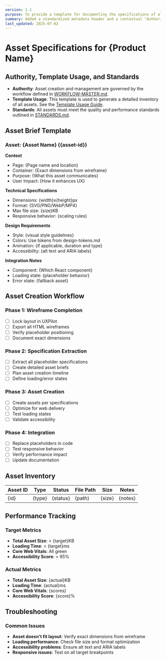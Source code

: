 ```yaml
---
version: 1.1
purpose: To provide a template for documenting the specifications of all assets required for a product, ensuring a smooth design and development process.
summary: Added a standardized metadata header and a contextual "Authority, Template Usage, and Standards" section.
last_updated: 2025-07-02
---
```


# Asset Specifications for {Product Name}

## Authority, Template Usage, and Standards

- **Authority**: Asset creation and management are governed by the workflow defined in [WORKFLOW-MASTER.md](../workflows/WORKFLOW-MASTER.md).
- **Template Usage**: This template is used to generate a detailed inventory of all assets. See the [Template Usage Guide](./README.md).
- **Standards**: All assets must meet the quality and performance standards outlined in [STANDARDS.md](../../STANDARDS.md).

## Asset Brief Template

### Asset: {Asset Name} ({asset-id})

**Context**
- Page: {Page name and location}
- Container: {Exact dimensions from wireframe}
- Purpose: {What this asset communicates}
- User Impact: {How it enhances UX}

**Technical Specifications**
- Dimensions: {width}x{height}px
- Format: {SVG/PNG/WebP/MP4}
- Max file size: {size}KB
- Responsive behavior: {scaling rules}

**Design Requirements**
- Style: {visual style guidelines}
- Colors: Use tokens from design-tokens.md
- Animation: {if applicable, duration and type}
- Accessibility: {alt text and ARIA labels}

**Integration Notes**
- Component: {Which React component}
- Loading state: {placeholder behavior}
- Error state: {fallback asset}

## Asset Creation Workflow

### Phase 1: Wireframe Completion
- [ ] Lock layout in UXPilot
- [ ] Export all HTML wireframes
- [ ] Verify placeholder positioning
- [ ] Document exact dimensions

### Phase 2: Specification Extraction
- [ ] Extract all placeholder specifications
- [ ] Create detailed asset briefs
- [ ] Plan asset creation timeline
- [ ] Define loading/error states

### Phase 3: Asset Creation
- [ ] Create assets per specifications
- [ ] Optimize for web delivery
- [ ] Test loading states
- [ ] Validate accessibility

### Phase 4: Integration
- [ ] Replace placeholders in code
- [ ] Test responsive behavior
- [ ] Verify performance impact
- [ ] Update documentation

## Asset Inventory

| Asset ID | Type | Status | File Path | Size | Notes |
|----------|------|--------|-----------|------|-------|
| {id} | {type} | {status} | {path} | {size} | {notes} |

## Performance Tracking

### Target Metrics
- **Total Asset Size**: < {target}KB
- **Loading Time**: < {target}ms
- **Core Web Vitals**: All green
- **Accessibility Score**: > 95%

### Actual Metrics
- **Total Asset Size**: {actual}KB
- **Loading Time**: {actual}ms
- **Core Web Vitals**: {scores}
- **Accessibility Score**: {score}%

## Troubleshooting

### Common Issues
- **Asset doesn't fit layout**: Verify exact dimensions from wireframe
- **Loading performance**: Check file size and format optimization
- **Accessibility problems**: Ensure alt text and ARIA labels
- **Responsive issues**: Test on all target breakpoints